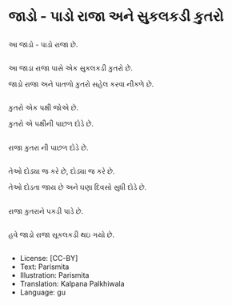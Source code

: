 # જાડો - પાડો રાજા અને સુકલકડી કુતરો

##
આ જાડો - પાડો રાજા છે. 

##
આ જાડા રાજા પાસે એક સુકલકડી કુતરો છે. 

જાડો રાજા અને પાતળો કુતરો સહેલ કરવા નીકળે છે. 

##
કુતરો એક પક્ષી જોએ છે. 

કુતરો એ પક્ષીની પાછળ દોડે છે. 

##
રાજા કુતરા ની પાછળ દોડે છે. 

##
તેઓ દોડ્યા જ કરે છે, દોડ્યા જ કરે છે. 

તેઓ દોડતા જાય છે અને ઘણા દિવસો સુધી દોડે છે. 

##
રાજા કુતરાને પકડી પાડે છે. 

##
હવે જાડો રાજા સૂકલકડી થઇ ગયો છે. 

##
* License: [CC-BY]
* Text: Parismita
* Illustration: Parismita
* Translation: Kalpana Palkhiwala
* Language: gu
